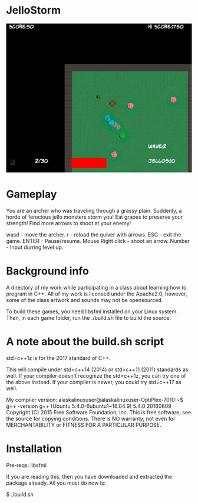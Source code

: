 # JelloStorm

![ScreenShot](https://github.com/alaskalinuxuser/Cpp_training_material/blob/master/JelloStorm/graphics/Newsample.png)

# Gameplay

You are an archer who was traveling through a grassy plain. Suddenly, a horde of ferocious jello monsters storm you! Eat grapes to preserve your strength! Find more arrows to shoot at your enemy!

wasd - move the archer.
r - reload the quiver with arrows.
ESC - exit the game.
ENTER - Pause/resume.
Mouse Right click - shoot an arrow.
Number - Input durring level up.


# Background info
A directory of my work while participating in a class about learning how to program in C++.
All of my work is licensed under the Apache2.0, however, some of the class artwork and sounds may not be opensourced.

To build these games, you need libsfml installed on your Linux system. Then, in each game folder, run the ./build.sh file to build the source.

# A note about the build.sh script

std=c++1z is for the 2017 standard of C++.

This will compile under std=c++14 (2014) or std=c++11 (2011) standards as well.
If your compiler doesn't recognize the std=c++1z, you can try one of the above instead.
If your compiler is newer, you could try std=c++17 as well.

My compiler version:
	alaskalinuxuser@alaskalinuxuser-OptiPlex-7010:~$ g++ -version
	g++ (Ubuntu 5.4.0-6ubuntu1~16.04.9) 5.4.0 20160609
	Copyright (C) 2015 Free Software Foundation, Inc.
	This is free software; see the source for copying conditions.  There is NO
	warranty; not even for MERCHANTABILITY or FITNESS FOR A PARTICULAR PURPOSE.

# Installation

Pre-reqs: libsfml

If you are reading this, then you have downloaded and extracted the package already. All you must do now is:

$ ./build.sh
